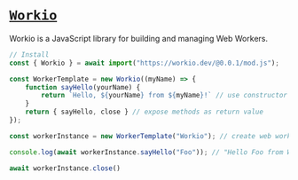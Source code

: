 # [```Workio```](https://workio.dev)
Workio is a JavaScript library for building and managing Web Workers.


```javascript
// Install
const { Workio } = await import("https://workio.dev/@0.0.1/mod.js");

const WorkerTemplate = new Workio((myName) => {
    function sayHello(yourName) {
        return `Hello, ${yourName} from ${myName}!` // use constructor arguments
    }
    return { sayHello, close } // expose methods as return value
});

const workerInstance = new WorkerTemplate("Workio"); // create web worker

console.log(await workerInstance.sayHello("Foo")); // "Hello Foo from Workio!"

await workerInstance.close()
```